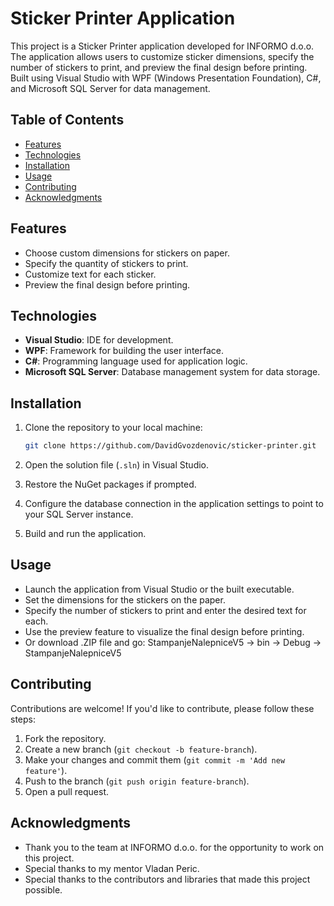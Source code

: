 # Sticker Printer Application

This project is a Sticker Printer application developed for INFORMO d.o.o. The application allows users to customize sticker dimensions, specify the number of stickers to print, and preview the final design before printing. Built using Visual Studio with WPF (Windows Presentation Foundation), C#, and Microsoft SQL Server for data management.

## Table of Contents

- [Features](#features)
- [Technologies](#technologies)
- [Installation](#installation)
- [Usage](#usage)
- [Contributing](#contributing)
- [Acknowledgments](#acknowledgments)

## Features

- Choose custom dimensions for stickers on paper.
- Specify the quantity of stickers to print.
- Customize text for each sticker.
- Preview the final design before printing.

## Technologies

- **Visual Studio**: IDE for development.
- **WPF**: Framework for building the user interface.
- **C#**: Programming language used for application logic.
- **Microsoft SQL Server**: Database management system for data storage.

## Installation

1. Clone the repository to your local machine:
   ```bash
   git clone https://github.com/DavidGvozdenovic/sticker-printer.git
   ```

2. Open the solution file (`.sln`) in Visual Studio.

3. Restore the NuGet packages if prompted.

4. Configure the database connection in the application settings to point to your SQL Server instance.

5. Build and run the application.

## Usage

- Launch the application from Visual Studio or the built executable.
- Set the dimensions for the stickers on the paper.
- Specify the number of stickers to print and enter the desired text for each.
- Use the preview feature to visualize the final design before printing.
- Or download .ZIP file and go: StampanjeNalepniceV5 -> bin -> Debug -> StampanjeNalepniceV5

## Contributing

Contributions are welcome! If you'd like to contribute, please follow these steps:

1. Fork the repository.
2. Create a new branch (`git checkout -b feature-branch`).
3. Make your changes and commit them (`git commit -m 'Add new feature'`).
4. Push to the branch (`git push origin feature-branch`).
5. Open a pull request.


## Acknowledgments

- Thank you to the team at INFORMO d.o.o. for the opportunity to work on this project.
- Special thanks to my mentor Vladan Peric.
- Special thanks to the contributors and libraries that made this project possible.
